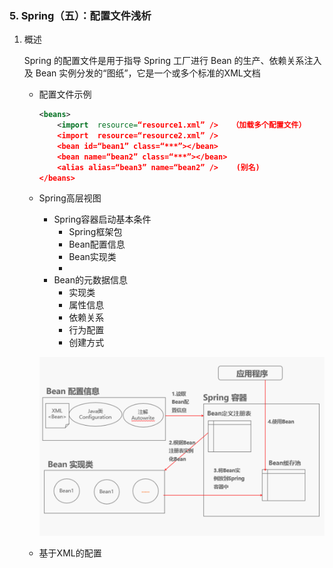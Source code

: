 ### 5. Spring（五）：配置文件浅析

1. 概述

   Spring 的配置文件是用于指导 Spring 工厂进行 Bean 的生产、依赖关系注入及 Bean 实例分发的“图纸”，它是一个或多个标准的XML文档

   * 配置文件示例

     ```xml
     <beans>
         <import  resource=“resource1.xml” />   （加载多个配置文件）
         <import  resource=“resource2.xml” />
         <bean id=“bean1” class=“***”></bean>
         <bean name=“bean2” class=“***”></bean>
         <alias alias=“bean3” name=“bean2” />    (别名)
     </beans>

     ```

   * Spring高层视图

     * Spring容器启动基本条件
       * Spring框架包
       * Bean配置信息
       * Bean实现类
       * ​
     * Bean的元数据信息
       * 实现类
       * 属性信息
       * 依赖关系
       * 行为配置
       * 创建方式

     ![5.1](images/5.1.png)

   * 基于XML的配置

     ​

